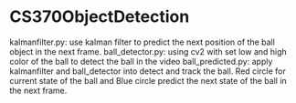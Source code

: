 # CS370ObjectDetection
kalmanfilter.py: use kalman filter to predict the next position of the ball object in the next frame.
ball_detector.py: using cv2 with set low and high color of the ball to detect the ball in the video
ball_predicted.py: apply kalmanfilter and ball_detector into detect and track the ball. Red circle for current state of the ball and Blue circle predict the next state of the ball in the next frame.
